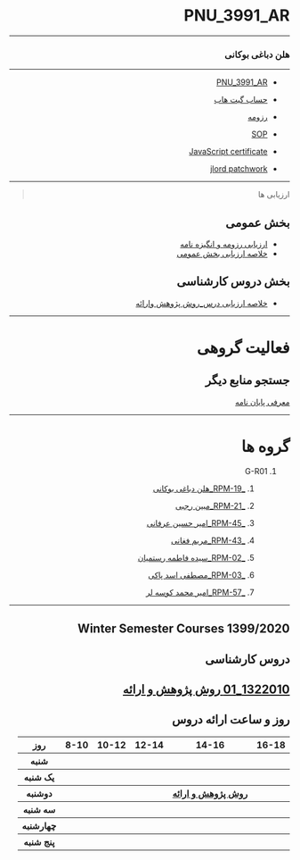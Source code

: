 
<div dir="rtl">


# PNU_3991_AR


------------

### هلن دباغی بوکانی
 
---
- [PNU_3991_AR](https://github.com/seasun238/PNU_3991_AR)

- [حساب گیت هاب](https://github.com/seasun238)

- [رزومه](https://seasun238.github.io/)

- [SOP](https://seasun238.github.io/SOP/)

- [JavaScript certificate](IMG-20201207-WA0002.jpg)

- [jlord patchwork](https://github.com/seasun238/PNU_3991_AR/blob/main/jlord.PNG)
------------------
> ارزیابی ها

##  بخش عمومی
- [ارزیابی رزومه و انگیزه نامه](https://github.com/seasun238/PNU_3991_AR/blob/main/XX_CV_CheckList_AR_3991.pdf)
- [خلاصه ارزیابی بخش عمومی](https://github.com/seasun238/PNU_3991_AR/blob/main/XX_GeneralSection_CheckList_AR_3991.pdf)

## بخش دروس کارشناسی
- [خلاصه ارزیابی درس_روش پژوهش وارائه](https://github.com/seasun238/PNU_3991_AR/blob/main/Research%20and%20presentation%20methods/XX_ResearchAndPresentationMethods_CheckList_AR_3991.pdf)

-----------
# فعالیت گروهی

## جستجو منابع دیگر

[معرفی پایان نامه](https://github.com/seasun238/PNU_3991_AR/blob/main/Payanameh.pdf) 



-----------
# گروه ها 

1. G-R01

    1. [_RPM-19_هلن دباغی بوکانی](https://github.com/AliRazavi-edu/PNU_3991/tree/master/_BSc/ResearchAndPresentationMethods/1322010_01/19_%D9%87%D9%84%D9%86%20%D8%AF%D8%A8%D8%A7%D8%BA%D9%8A%20%D8%A8%D9%88%D9%83%D8%A7%D9%86%D9%8A)
     
    1. [_RPM-21_مبین رجبی](https://github.com/AliRazavi-edu/PNU_3991/tree/master/_BSc/ResearchAndPresentationMethods/1322010_01/21_%D9%85%D8%A8%D9%8A%D9%86%20%D8%B1%D8%AC%D8%A8%D9%8A)
    
    1. [_RPM-45_امیر حسین عرفانی](https://github.com/AliRazavi-edu/PNU_3991/tree/master/_BSc/ResearchAndPresentationMethods/1322010_01/45_%D8%A7%D9%85%D9%8A%D8%B1%D8%AD%D8%B3%D9%8A%D9%86%20%D8%B9%D8%B1%D9%81%D8%A7%D9%86%D9%8A)
    
    1. [_RPM-43_مریم فغانی](https://github.com/AliRazavi-edu/PNU_3991/tree/master/_BSc/ResearchAndPresentationMethods/1322010_02/43_%D9%85%D8%B1%D9%8A%D9%85%20%D9%81%D8%BA%D8%A7%D9%86%D9%8A)
    
    
    1. [_RPM-02_سیده فاطمه رستمیان](https://github.com/AliRazavi-edu/PNU_3991/tree/master/_BSc/ResearchAndPresentationMethods/1115133_01/02_%D8%B3%D9%8A%D8%AF%D9%87%20%D9%81%D8%A7%D8%B7%D9%85%D9%87%20%D8%B1%D8%B3%D8%AA%D9%85%D9%8A%D8%A7%D9%8)

     1. [_RPM-03_مصطفی اسد پاکی](https://github.com/AliRazavi-edu/PNU_3991/tree/master/_BSc/ResearchAndPresentationMethods/1322010_02/03_%D9%85%D8%B5%D8%B7%D9%81%D9%8A%20%D8%A7%D8%B3%D8%AF%D9%BE%D8%A7%D8%B3%D9%83%D9%8A)
     
     1. [_RPM-57_امیر محمد کوسه لر](https://github.com/AliRazavi-edu/PNU_3991/tree/master/_BSc/ResearchAndPresentationMethods/1322010_01/57_%D8%A7%D9%85%D9%8A%D8%B1%D9%85%D8%AD%D9%85%D8%AF%20%D9%83%D9%88%D8%B3%D9%87%20%D9%84%D8%B1)
     
 -----------

## Winter Semester Courses 1399/2020
    
## دروس کارشناسی

[1322010_01 روش پژوهش و ارائه](https://github.com/AliRazavi-edu/PNU_3991/tree/master/_BSc/ResearchAndPresentationMethods/1322010_01/19_%D9%87%D9%84%D9%86%20%D8%AF%D8%A8%D8%A7%D8%BA%D9%8A%20%D8%A8%D9%88%D9%83%D8%A7%D9%86%D9%8A)
--------------



## روز و ساعت ارائه دروس

<table style="width:100%">
    <tr>
    <th >16-18</th>
    <th >14-16</th>
    <th >12-14</th>
    <th>10-12</th>
    <th>8-10</th>
    <th>روز</th>
  <tr>
    <th ></th>
    <th ></th>
    <th ></th>
    <th></th>
    <th></th>
    <th>شنبه</th>
  </tr>
   <tr>
    <th ></th>
    <th ></th>
    <th></th>
    <th></th>
    <th ></th>
    <th>یک شنبه</th>
  </tr>
   <tr>
     <th ></th>
     <th ><a href="https://github.com/AliRazavi-edu/PNU_3991/tree/master/_BSc/ResearchAndPresentationMethods"> روش پژوهش و ارائه </a></th>
     <th></th>
     <th></th>
    <th ></th>   
    <th>دوشنبه</th>
  </tr>
   <tr>
    <th ></th>
    <th ></th>
    <th></th>
    <th></th>
    <th ></th>
    <th>سه شنبه</th>
  </tr>
   <tr>
    <th ></th>
    <th ></th>
    <th></th>
    <th></th>
     <th ></th>
    <th>چهارشنبه</th>
  </tr>
   <tr>
    <th ></th>
     <th ></th>
     <th></th>
     <th ></th>
      <th ></th>
    <th>پنج شنبه</th>
  </tr>
</table>
